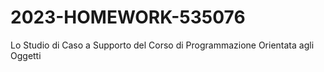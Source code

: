# 2023-HOMEWORK-535076

Lo Studio di Caso a Supporto del Corso di Programmazione Orientata agli Oggetti
